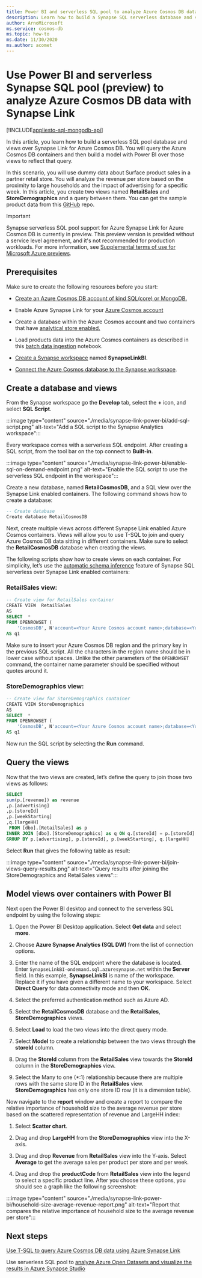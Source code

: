 ```yaml
---
title: Power BI and serverless SQL pool to analyze Azure Cosmos DB data with Synapse Link
description: Learn how to build a Synapse SQL serverless database and views over Synapse Link for Azure Cosmos DB, query the Azure Cosmos DB containers and then build a model with Power BI over those views.
author: ArnoMicrosoft
ms.service: cosmos-db
ms.topic: how-to
ms.date: 11/30/2020
ms.author: acomet
---
```


# Use Power BI and serverless Synapse SQL pool (preview) to analyze Azure Cosmos DB data with Synapse Link 
[!INCLUDE[appliesto-sql-mongodb-api](includes/appliesto-sql-mongodb-api.md)]

In this article, you learn how to build a serverless SQL pool database and views over Synapse Link for Azure Cosmos DB. You will query the Azure Cosmos DB containers and then build a model with Power BI over those views to reflect that query.

In this scenario, you will use dummy data about Surface product sales in a partner retail store. You will analyze the revenue per store based on the proximity to large households and the impact of advertising for a specific week. In this article, you create two views named **RetailSales** and **StoreDemographics** and a query between them. You can get the sample product data from this [GitHub](https://github.com/Azure-Samples/Synapse/tree/master/Notebooks/PySpark/Synapse%20Link%20for%20Cosmos%20DB%20samples/Retail/RetailData) repo.

> [!IMPORTANT]
> Synapse serverless SQL pool support for Azure Synapse Link for Azure Cosmos DB is currently in preview. This preview version is provided without a service level agreement, and it's not recommended for production workloads. For more information, see [Supplemental terms of use for Microsoft Azure previews](https://azure.microsoft.com/support/legal/preview-supplemental-terms/).

## Prerequisites

Make sure to create the following resources before you start:

* [Create an Azure Cosmos DB account of kind SQL(core) or MongoDB.](create-cosmosdb-resources-portal.md)

* Enable Azure Synapse Link for your [Azure Cosmos account](configure-synapse-link.md#enable-synapse-link)

* Create a database within the Azure Cosmos account and two containers that have [analytical store enabled.](configure-synapse-link.md#create-analytical-ttl)

* Load products data into the Azure Cosmos containers as described in this [batch data ingestion](https://github.com/Azure-Samples/Synapse/blob/master/Notebooks/PySpark/Synapse%20Link%20for%20Cosmos%20DB%20samples/Retail/spark-notebooks/pyspark/1CosmoDBSynapseSparkBatchIngestion.ipynb) notebook.

* [Create a Synapse workspace](../synapse-analytics/quickstart-create-workspace.md) named **SynapseLinkBI**.

* [Connect the Azure Cosmos database to the Synapse workspace](../synapse-analytics/synapse-link/how-to-connect-synapse-link-cosmos-db.md?toc=/azure/cosmos-db/toc.json&bc=/azure/cosmos-db/breadcrumb/toc.json).

## Create a database and views

From the Synapse workspace go the **Develop** tab, select the **+** icon, and select **SQL Script**.

:::image type="content" source="./media/synapse-link-power-bi/add-sql-script.png" alt-text="Add a SQL script to the Synapse Analytics workspace":::

Every workspace comes with a serverless SQL endpoint. After creating a SQL script, from the tool bar on the top connect to **Built-in**.

:::image type="content" source="./media/synapse-link-power-bi/enable-sql-on-demand-endpoint.png" alt-text="Enable the SQL script to use the serverless SQL endpoint in the workspace":::

Create a new database, named **RetailCosmosDB**, and a SQL view over the Synapse Link enabled containers. The following command shows how to create a database:

```sql
-- Create database
Create database RetailCosmosDB
```

Next, create multiple views across different Synapse Link enabled Azure Cosmos containers. Views will allow you to use T-SQL to join and query Azure Cosmos DB data sitting in different containers.  Make sure to select the **RetailCosmosDB** database when creating the views.

The following scripts show how to create views on each container. For simplicity, let’s use the [automatic schema inference](analytical-store-introduction.md#analytical-schema) feature of Synapse SQL serverless over Synapse Link enabled containers:


### RetailSales view:

```sql
-- Create view for RetailSales container
CREATE VIEW  RetailSales
AS  
SELECT  *
FROM OPENROWSET (
    'CosmosDB', N'account=<Your Azure Cosmos account name>;database=<Your Azure Cosmos database name>;region=<Your Azure Cosmos DB Region>;key=<Your Azure Cosmos DB key here>',RetailSales)
AS q1
```

Make sure to insert your Azure Cosmos DB region and the primary key in the previous SQL script. All the characters in the region name should be in lower case without spaces. Unlike the other parameters of the `OPENROWSET` command, the container name parameter should be specified without quotes around it.

### StoreDemographics view:

```sql
-- Create view for StoreDemographics container
CREATE VIEW StoreDemographics
AS  
SELECT  *
FROM OPENROWSET (
    'CosmosDB', N'account=<Your Azure Cosmos account name>;database=<Your Azure Cosmos database name>;region=<Your Azure Cosmos DB Region>;key=<Your Azure Cosmos DB key here>', StoreDemographics)
AS q1
```

Now run the SQL script by selecting the **Run** command.

## Query the views

Now that the two views are created, let’s define the query to join those two views as follows:

```sql
SELECT 
sum(p.[revenue]) as revenue
,p.[advertising]
,p.[storeId]
,p.[weekStarting]
,q.[largeHH]
 FROM [dbo].[RetailSales] as p
INNER JOIN [dbo].[StoreDemographics] as q ON q.[storeId] = p.[storeId]
GROUP BY p.[advertising], p.[storeId], p.[weekStarting], q.[largeHH]
```

Select **Run** that gives the following table as result:

:::image type="content" source="./media/synapse-link-power-bi/join-views-query-results.png" alt-text="Query results after joining the StoreDemographics and RetailSales views":::

## Model views over containers with Power BI

Next open the Power BI desktop and connect to the serverless SQL endpoint by using the following steps:

1. Open the Power BI Desktop application. Select **Get data** and select **more**.

1. Choose **Azure Synapse Analytics (SQL DW)** from the list of connection options.

1. Enter the name of the SQL endpoint where the database is located. Enter `SynapseLinkBI-ondemand.sql.azuresynapse.net` within the **Server** field. In this example,  **SynapseLinkBI** is  name of the workspace. Replace it if you have given a different name to your workspace. Select **Direct Query** for data connectivity mode and then **OK**.

1. Select the preferred authentication method such as Azure AD.

1. Select the **RetailCosmosDB** database and the **RetailSales**, **StoreDemographics** views.

1. Select **Load** to load the two views into the direct query mode.

1. Select **Model** to create a relationship between the two views through the **storeId** column.

1. Drag the **StoreId** column from the **RetailSales** view towards the **StoreId** column in the **StoreDemographics** view.

1. Select the Many to one (*:1) relationship because there are multiple rows with the same store ID in the **RetailSales** view. **StoreDemographics** has only one store ID row (it is a dimension table).

Now navigate to the **report** window and create a report to compare the relative importance of household size to the average revenue per store based on the scattered representation of revenue and LargeHH index:

1. Select **Scatter chart**.

1. Drag and drop **LargeHH** from the **StoreDemographics** view into the X-axis.

1. Drag and drop **Revenue** from **RetailSales** view into the Y-axis. Select **Average** to get the average sales per product per store and per week.

1. Drag and drop the **productCode** from **RetailSales** view into the legend to select a specific product line.
After you choose these options, you should see a graph like the following screenshot:

:::image type="content" source="./media/synapse-link-power-bi/household-size-average-revenue-report.png" alt-text="Report that compares the relative importance of household size to the average revenue per store":::

## Next steps

[Use T-SQL to query Azure Cosmos DB data using Azure Synapse Link](../synapse-analytics/sql/query-cosmos-db-analytical-store.md)

Use serverless SQL pool to [analyze Azure Open Datasets and visualize the results in Azure Synapse Studio](../synapse-analytics/sql/tutorial-data-analyst.md)
